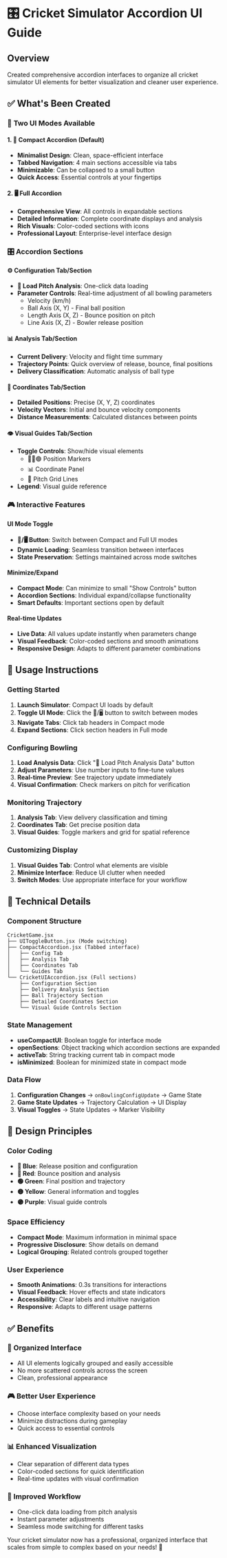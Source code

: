 # 🎛️ Cricket Simulator Accordion UI Guide

## Overview
Created comprehensive accordion interfaces to organize all cricket simulator UI elements for better visualization and cleaner user experience.

## ✅ What's Been Created

### 🎯 **Two UI Modes Available**

#### 1. **📱 Compact Accordion** (Default)
- **Minimalist Design**: Clean, space-efficient interface
- **Tabbed Navigation**: 4 main sections accessible via tabs
- **Minimizable**: Can be collapsed to a small button
- **Quick Access**: Essential controls at your fingertips

#### 2. **🖥️ Full Accordion** 
- **Comprehensive View**: All controls in expandable sections
- **Detailed Information**: Complete coordinate displays and analysis
- **Rich Visuals**: Color-coded sections with icons
- **Professional Layout**: Enterprise-level interface design

### 🎛️ **Accordion Sections**

#### ⚙️ **Configuration Tab/Section**
- **🎯 Load Pitch Analysis**: One-click data loading
- **Parameter Controls**: Real-time adjustment of all bowling parameters
  - Velocity (km/h)
  - Ball Axis (X, Y) - Final ball position
  - Length Axis (X, Z) - Bounce position on pitch
  - Line Axis (X, Z) - Bowler release position

#### 📊 **Analysis Tab/Section**
- **Current Delivery**: Velocity and flight time summary
- **Trajectory Points**: Quick overview of release, bounce, final positions
- **Delivery Classification**: Automatic analysis of ball type

#### 📐 **Coordinates Tab/Section**
- **Detailed Positions**: Precise (X, Y, Z) coordinates
- **Velocity Vectors**: Initial and bounce velocity components
- **Distance Measurements**: Calculated distances between points

#### 👁️ **Visual Guides Tab/Section**
- **Toggle Controls**: Show/hide visual elements
  - 🔵🔴🟢 Position Markers
  - 📊 Coordinate Panel
  - 📏 Pitch Grid Lines
- **Legend**: Visual guide reference

### 🎮 **Interactive Features**

#### **UI Mode Toggle**
- **📱/🖥️ Button**: Switch between Compact and Full UI modes
- **Dynamic Loading**: Seamless transition between interfaces
- **State Preservation**: Settings maintained across mode switches

#### **Minimize/Expand**
- **Compact Mode**: Can minimize to small "Show Controls" button
- **Accordion Sections**: Individual expand/collapse functionality
- **Smart Defaults**: Important sections open by default

#### **Real-time Updates**
- **Live Data**: All values update instantly when parameters change
- **Visual Feedback**: Color-coded sections and smooth animations
- **Responsive Design**: Adapts to different parameter combinations

## 🎯 **Usage Instructions**

### **Getting Started**
1. **Launch Simulator**: Compact UI loads by default
2. **Toggle UI Mode**: Click the 📱/🖥️ button to switch between modes
3. **Navigate Tabs**: Click tab headers in Compact mode
4. **Expand Sections**: Click section headers in Full mode

### **Configuring Bowling**
1. **Load Analysis Data**: Click "🎯 Load Pitch Analysis Data" button
2. **Adjust Parameters**: Use number inputs to fine-tune values
3. **Real-time Preview**: See trajectory update immediately
4. **Visual Confirmation**: Check markers on pitch for verification

### **Monitoring Trajectory**
1. **Analysis Tab**: View delivery classification and timing
2. **Coordinates Tab**: Get precise position data
3. **Visual Guides**: Toggle markers and grid for spatial reference

### **Customizing Display**
1. **Visual Guides Tab**: Control what elements are visible
2. **Minimize Interface**: Reduce UI clutter when needed
3. **Switch Modes**: Use appropriate interface for your workflow

## 🔧 **Technical Details**

### **Component Structure**
```
CricketGame.jsx
├── UIToggleButton.jsx (Mode switching)
├── CompactAccordion.jsx (Tabbed interface)
│   ├── Config Tab
│   ├── Analysis Tab  
│   ├── Coordinates Tab
│   └── Guides Tab
└── CricketUIAccordion.jsx (Full sections)
    ├── Configuration Section
    ├── Delivery Analysis Section
    ├── Ball Trajectory Section
    ├── Detailed Coordinates Section
    └── Visual Guide Controls Section
```

### **State Management**
- **useCompactUI**: Boolean toggle for interface mode
- **openSections**: Object tracking which accordion sections are expanded
- **activeTab**: String tracking current tab in compact mode
- **isMinimized**: Boolean for minimized state in compact mode

### **Data Flow**
1. **Configuration Changes** → `onBowlingConfigUpdate` → Game State
2. **Game State Updates** → Trajectory Calculation → UI Display
3. **Visual Toggles** → State Updates → Marker Visibility

## 🎨 **Design Principles**

### **Color Coding**
- **🔵 Blue**: Release position and configuration
- **🔴 Red**: Bounce position and analysis
- **🟢 Green**: Final position and trajectory
- **🟡 Yellow**: General information and toggles
- **🟣 Purple**: Visual guide controls

### **Space Efficiency**
- **Compact Mode**: Maximum information in minimal space
- **Progressive Disclosure**: Show details on demand
- **Logical Grouping**: Related controls grouped together

### **User Experience**
- **Smooth Animations**: 0.3s transitions for interactions
- **Visual Feedback**: Hover effects and state indicators
- **Accessibility**: Clear labels and intuitive navigation
- **Responsive**: Adapts to different usage patterns

## ✅ **Benefits**

### **🎯 Organized Interface**
- All UI elements logically grouped and easily accessible
- No more scattered controls across the screen
- Clean, professional appearance

### **🎮 Better User Experience**
- Choose interface complexity based on your needs
- Minimize distractions during gameplay
- Quick access to essential controls

### **📊 Enhanced Visualization**
- Clear separation of different data types
- Color-coded sections for quick identification
- Real-time updates with visual confirmation

### **🔧 Improved Workflow**
- One-click data loading from pitch analysis
- Instant parameter adjustments
- Seamless mode switching for different tasks

Your cricket simulator now has a professional, organized interface that scales from simple to complex based on your needs! 🏏
